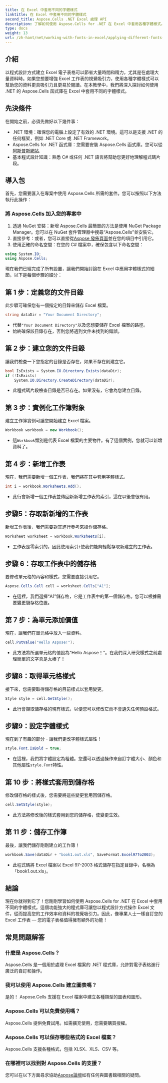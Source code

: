 ```yaml
---
title: 在 Excel 中套用不同的字體樣式
linktitle: 在 Excel 中套用不同的字體樣式
second_title: Aspose.Cells .NET Excel 處理 API
description: 了解如何使用 Aspose.Cells for .NET 在 Excel 中套用各種字體樣式。增強電子表格設計的逐步教學。
type: docs
weight: 13
url: /zh-hant/net/working-with-fonts-in-excel/applying-different-fonts-styles/
---
```

## 介紹
以程式設計方式建立 Excel 電子表格可以節省大量時間和精力，尤其是在處理大量資料時。如果您想要增強 Excel 工作表的視覺吸引力，使用各種字體樣式可以幫助您的資料更具吸引力且更易於閱讀。在本教學中，我們將深入探討如何使用 .NET 的 Aspose.Cells 函式庫在 Excel 中套用不同的字體樣式。
## 先決條件
在開始之前，必須先做好以下幾件事：
- .NET 環境：確保您的電腦上設定了有效的 .NET 環境。這可以是支援 .NET 的任何框架，例如 .NET Core 或 .NET Framework。
-  Aspose.Cells for .NET 函式庫：您需要安裝 Aspose.Cells 函式庫。您可以從[阿斯普斯網站](https://releases.aspose.com/cells/net/). 
- 基本程式設計知識：熟悉 C# 或任何 .NET 語言將幫助您更好地理解程式碼片段。
## 導入包
首先，您需要匯入在專案中使用 Aspose.Cells 所需的套件。您可以按照以下方法執行此操作：
### 將 Aspose.Cells 加入您的專案中
1. 透過 NuGet 安裝：新增 Aspose.Cells 最簡單的方法是使用 NuGet Package Manager。您可以在 NuGet 套件管理器中搜尋“Aspose.Cells”並安裝它。
2. 直接參考：或者，您可以直接從[Aspose 發佈頁面](https://releases.aspose.com/cells/net/)並在您的項目中引用它。
3. 使用正確的命名空間：在您的 C# 檔案中，確保包含以下命名空間：
```csharp
using System.IO;
using Aspose.Cells;
```
現在我們已經完成了所有設置，讓我們開始討論在 Excel 中應用字體樣式的細節。以下是每個步驟的細分：
## 第 1 步：定義您的文件目錄
此步驟可確保您有一個指定的目錄來儲存 Excel 檔案。 
```csharp
string dataDir = "Your Document Directory";
```
- 代替`"Your Document Directory"`以及您想要儲存 Excel 檔案的路徑。
- 始終確保該目錄存在，否則您將遇到文件未找到的錯誤。
## 第 2 步：建立您的文件目錄
讓我們檢查一下您指定的目錄是否存在，如果不存在則建立它。
```csharp
bool IsExists = System.IO.Directory.Exists(dataDir);
if (!IsExists)
    System.IO.Directory.CreateDirectory(dataDir);
```
- 此程式碼片段檢查目錄是否已存在。如果沒有，它會為您建立目錄。 
## 第 3 步：實例化工作簿對象
建立工作簿實例可讓您開始建立 Excel 檔案。
```csharp
Workbook workbook = new Workbook();
```
- 這`Workbook`類別是代表 Excel 檔案的主要物件。有了這個實例，您就可以新增資料了。
## 第 4 步：新增工作表
現在，我們需要新增一個工作表，我們將在其中套用字體樣式。
```csharp
int i = workbook.Worksheets.Add();
```

- 此行會新增一個工作表並傳回新新增工作表的索引，這在以後會很有用。
## 步驟5：存取新新增的工作表
新增工作表後，我們需要對其進行參考來操作儲存格。
```csharp
Worksheet worksheet = workbook.Worksheets[i];
```

- 工作表是零索引的，因此使用索引`i`使我們能夠輕鬆存取新建立的工作表。
## 步驟 6：存取工作表中的儲存格
要修改單元格的內容和樣式，您需要直接引用它。
```csharp
Aspose.Cells.Cell cell = worksheet.Cells["A1"];
```

- 在這裡，我們選擇“A1”儲存格，它是工作表中的第一個儲存格。您可以根據需要變更儲存格位置。
## 第 7 步：為單元添加價值
現在，讓我們在單元格中放入一些資料。
```csharp
cell.PutValue("Hello Aspose!");
```

- 此方法將所選單元格的值設為“Hello Aspose！”。在我們深入研究樣式之前處理簡單的文字真是太棒了！
## 步驟8：取得單元格樣式
接下來，您需要取得儲存格的目前樣式以套用變更。
```csharp
Style style = cell.GetStyle();
```

- 此行會擷取儲存格的現有樣式，以便您可以修改它而不會遺失任何預設格式。
## 步驟9：設定字體樣式
現在到了有趣的部分 - 讓我們更改字體樣式屬性！
```csharp
style.Font.IsBold = true;
```

- 在這裡，我們將字體設定為粗體。您還可以透過操作來自訂字體大小、顏色和其他屬性`style.Font`特性。
## 第 10 步：將樣式套用到儲存格
修改儲存格的樣式後，您需要將這些變更套用回儲存格。
```csharp
cell.SetStyle(style);
```

- 此方法將修改後的樣式套用到您的儲存格，使變更生效。
## 第 11 步：儲存工作簿
最後，讓我們儲存剛剛建立的工作簿！
```csharp
workbook.Save(dataDir + "book1.out.xls", SaveFormat.Excel97To2003);
```

- 此程式碼將 Excel 檔案以 Excel 97-2003 格式儲存在指定目錄中，名稱為「book1.out.xls」。
## 結論
現在你就得到它了！您剛剛學習如何使用 Aspose.Cells for .NET 在 Excel 中套用不同的字體樣式。這個功能強大的程式庫可讓您以程式設計方式操作 Excel 文件，從而提高您的工作效率和資料的視覺吸引力。因此，像專業人士一樣自訂您的 Excel 工作表 — 您的電子表格值得擁有額外的功能！
## 常見問題解答
### 什麼是 Aspose.Cells？  
Aspose.Cells 是一個用於處理 Excel 檔案的 .NET 程式庫，允許對電子表格進行廣泛的自訂和操作。
### 我可以使用 Aspose.Cells 建立圖表嗎？  
是的！ Aspose.Cells 支援在 Excel 檔案中建立各種類型的圖表和圖形。
### Aspose.Cells 可以免費使用嗎？  
Aspose.Cells 提供免費試用。如需擴充使用，您需要購買授權。  
### Aspose.Cells 可以保存哪些格式的 Excel 檔案？  
Aspose.Cells 支援各種格式，包括 XLSX、XLS、CSV 等。
### 在哪裡可以找到對 Aspose.Cells 的支援？  
您可以在以下方面尋求協助[Aspose論壇](https://forum.aspose.com/c/cells/9)如有任何與圖書館相關的疑問。